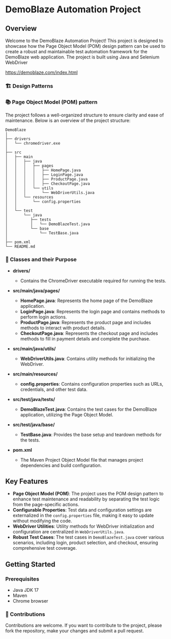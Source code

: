 # DemoBlaze Automation Project

## Overview

Welcome to the DemoBlaze Automation Project! This project is designed to showcase how the Page Object Model (POM) design pattern can be used to create a robust and maintainable test automation framework for the DemoBlaze web application. The project is built using Java and Selenium WebDriver

https://demoblaze.com/index.html

### 🏗️ Design Patterns

### 📚 Page Object Model (POM) pattern

The project follows a well-organized structure to ensure clarity and ease of maintenance. Below is an overview of the project structure:

```
DemoBlaze
│
├── drivers
│   └── chromedriver.exe
│
├── src
│   ├── main
│   │   ├── java
│   │   │   ├── pages
│   │   │   │   ├── HomePage.java
│   │   │   │   ├── LoginPage.java
│   │   │   │   ├── ProductPage.java
│   │   │   │   ├── CheckoutPage.java
│   │   │   └── utils
│   │   │       └── WebDriverUtils.java
│   │   └── resources
│   │       └── config.properties
│   │
│   └── test
│       └── java
│          ├── tests
│          │   └── DemoBlazeTest.java
│          └── base
│              └── TestBase.java
│
├── pom.xml
└── README.md
```



### 🧠 Classes and their Purpose

- **drivers/**
    - Contains the ChromeDriver executable required for running the tests.

- **src/main/java/pages/**
    - **HomePage.java**: Represents the home page of the DemoBlaze application.
    - **LoginPage.java**: Represents the login page and contains methods to perform login actions.
    - **ProductPage.java**: Represents the product page and includes methods to interact with product details.
    - **CheckoutPage.java**: Represents the checkout page and includes methods to fill in payment details and complete the purchase.

- **src/main/java/utils/**
    - **WebDriverUtils.java**: Contains utility methods for initializing the WebDriver.

- **src/main/resources/**
    - **config.properties**: Contains configuration properties such as URLs, credentials, and other test data.

- **src/test/java/tests/**
    - **DemoBlazeTest.java**: Contains the test cases for the DemoBlaze application, utilizing the Page Object Model.

- **src/test/java/base/**
    - **TestBase.java**: Provides the base setup and teardown methods for the tests.

- **pom.xml**
    - The Maven Project Object Model file that manages project dependencies and build configuration.

## Key Features

- **Page Object Model (POM)**: The project uses the POM design pattern to enhance test maintenance and readability by separating the test logic from the page-specific actions.
- **Configurable Properties**: Test data and configuration settings are externalized in the `config.properties` file, making it easy to update without modifying the code.
- **WebDriver Utilities**: Utility methods for WebDriver initialization and configuration are centralized in `WebDriverUtils.java`.
- **Robust Test Cases**: The test cases in `DemoBlazeTest.java` cover various scenarios, including login, product selection, and checkout, ensuring comprehensive test coverage.

## Getting Started

### Prerequisites

- Java JDK 17
- Maven
- Chrome browser

### 🤝 Contributions
Contributions are welcome. If you want to contribute to the project, please fork the repository, make your changes and submit a pull request.




